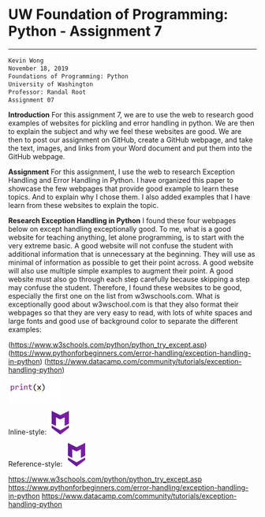 # UW Foundation of Programming: Python - Assignment 7
---
```
Kevin Wong
November 18, 2019
Foundations of Programming: Python
University of Washington
Professor: Randal Root
Assignment 07
```

**Introduction**
For this assignment 7, we are to use the web to research good examples of websites for pickling and error handling in python. We are then to explain the subject and why we feel these websites are good. We are then to post our assignment on GitHub, create a GitHub webpage, and take the text, images, and links from your Word document and put them into the GitHub webpage.

**Assignment**
For this assignment, I use the web to research Exception Handling and Error Handling in Python. I have organized this paper to showcase the few webpages that provide good example to learn these topics. And to explain why I chose them. I also added examples that I have learn from these websites to explain the topic. 

**Research Exception Handling in Python**
I found these four webpages below on except handling exceptionally good. To me, what is a good website for teaching anything, let alone programming, is to start with the very extreme basic. A good website will not confuse the student with additional information that is unnecessary at the beginning. They will use as minimal of information as possible to get their point across. A good website will also use multiple simple examples to augment their point. A good website must also go through each step carefully because skipping a step may confuse the student. Therefore, I found these websites to be good, especially the first one on the list from w3wschools.com. What is exceptionally good about w3wschool.com is that they also format their webpages so that they are very easy to read, with lots of white spaces and large fonts and good use of background color to separate the different examples:

(https://www.w3schools.com/python/python_try_except.asp)
(https://www.pythonforbeginners.com/error-handling/exception-handling-in-python)
(https://www.datacamp.com/community/tutorials/exception-handling-python)


![alt text](https://raw.githubusercontent.com/mynameiswong/IntroToProg-Python-Mod07/master/docs/Figure1.jpg "Figure1")

Inline-style: 
![alt text](https://github.com/adam-p/markdown-here/raw/master/src/common/images/icon48.png "Logo Title Text 1")

Reference-style: 
![alt text][logo]

[logo]: https://github.com/adam-p/markdown-here/raw/master/src/common/images/icon48.png "Logo Title Text 2"


https://www.w3schools.com/python/python_try_except.asp
https://www.pythonforbeginners.com/error-handling/exception-handling-in-python 
https://www.datacamp.com/community/tutorials/exception-handling-python


